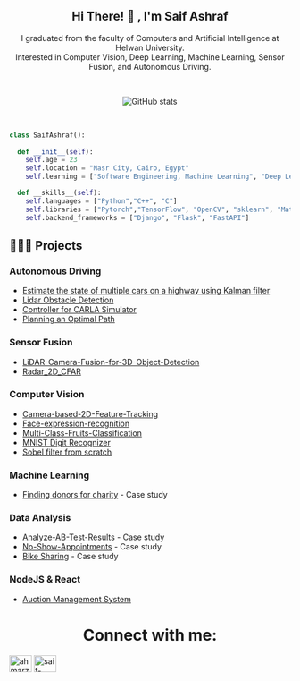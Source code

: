 <div align="center">
<p>
<h2>Hi There! 👋 , I'm Saif Ashraf</h2>
I graduated from the faculty of Computers and Artificial Intelligence at Helwan University.<br \>  
Interested in Computer Vision, Deep Learning, Machine Learning, Sensor Fusion, and Autonomous Driving.
</p>

<br />

![GitHub stats](https://github-readme-stats.vercel.app/api?username=saif-ashraf99&count_private=true&show_icons=true&theme=ayu-mirage&hide_title=true)

<br />

</div>

```python
class SaifAshraf():
    
  def __init__(self):
    self.age = 23
    self.location = "Nasr City, Cairo, Egypt"
    self.learning = ["Software Engineering, Machine Learning", "Deep Learning", "Computer Vision", "Sensor Fusion", "Autonomous Driving"]

  def __skills__(self):
    self.languages = ["Python","C++", "C"]
    self.libraries = ["Pytorch","TensorFlow", "OpenCV", "sklearn", "Matplotlib"]
    self.backend_frameworks = ["Django", "Flask", "FastAPI"]
```

## 👨🏻‍💻 Projects

### Autonomous Driving
- [Estimate the state of multiple cars on a highway using Kalman filter](https://github.com/saif-ashraf99/Unscented-Kalman-Filter)
- [Lidar Obstacle Detection](https://github.com/saif-ashraf99/Lidar-Obstacle-Detection)
- [Controller for CARLA Simulator](https://github.com/saif-ashraf99/Controller-for-CARLA-simulator)
- [Planning an Optimal Path](https://github.com/saif-ashraf99/Planning_an_Optimal_Path)
### Sensor Fusion
- [LiDAR-Camera-Fusion-for-3D-Object-Detection](https://github.com/saif-ashraf99/LiDAR-Camera-Fusion-for-3D-Object-Detection)
- [Radar_2D_CFAR](https://github.com/saif-ashraf99/Radar_2D_CFAR)
### Computer Vision 
- [Camera-based-2D-Feature-Tracking](https://github.com/saif-ashraf99/Camera-based-2D-Feature-Tracking)
- [Face-expression-recognition](https://github.com/saif-ashraf99/Face-expression-recognition)
- [Multi-Class-Fruits-Classification](https://github.com/saif-ashraf99/Multi-Class-Fruits-Classification)
- [MNIST Digit Recognizer](https://github.com/saif-ashraf99/Digit-Recognizer)
- [Sobel filter from scratch](https://github.com/saif-ashraf99/Sobel-Filter-From-Scratch)
### Machine Learning 
- [Finding donors for charity](https://github.com/saif-ashraf99/Charity-ML) - Case study
### Data Analysis
- [Analyze-AB-Test-Results](https://github.com/saif-ashraf99/Analyze-AB-Test-Results) - Case study
- [No-Show-Appointments](https://github.com/saif-ashraf99/No-Show-Appointments) - Case study
- [Bike Sharing](https://github.com/saif-ashraf99/Bike-sharing) - Case study
### NodeJS & React
- [Auction Management System](https://github.com/saif-ashraf99/Online-AMS-System)
<div align="center">

# Connect with me:
<p align="left">
<a href="https://linkedin.com/in/saif-ashraf99" target="blank"><img align="center" src="https://raw.githubusercontent.com/rahuldkjain/github-profile-readme-generator/master/src/images/icons/Social/linked-in-alt.svg" alt="ahmarzaidi" height="30" width="40" /></a>
<a href="https://www.leetcode.com/saif_ashraf99" target="blank"><img align="center" src="https://raw.githubusercontent.com/rahuldkjain/github-profile-readme-generator/master/src/images/icons/Social/leet-code.svg" alt="saif-ashraf99" height="30" width="40" /></a>
</p>
</div>
